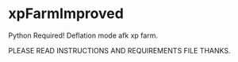 # xpFarmImproved
Python Required! Deflation mode afk xp farm.

PLEASE READ INSTRUCTIONS AND REQUIREMENTS FILE THANKS.
